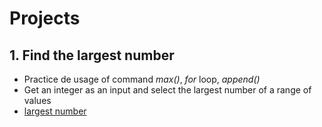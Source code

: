 # Projects

## 1. Find the largest number
* Practice de usage of command *max()*, *for* loop, *append()*
* Get an integer as an input and select the largest number of a range of values
* [largest number](https://github.com/r3card0/Python-Notes/blob/main/Projects/Fun/largestNumber.py)

